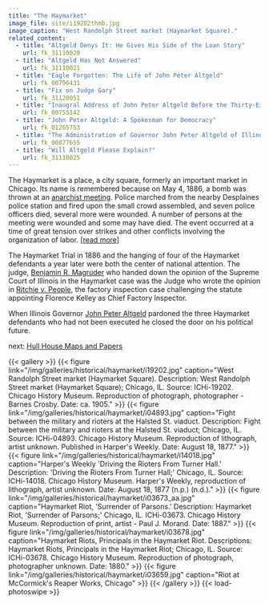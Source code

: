 ```yaml
---
title: "The Haymarket"
image_file: site/i19202thmb.jpg
image_caption: "West Randolph Street market (Haymarket Square)."
related_content:
  - title: "Altgeld Denys It: He Gives His Side of the Loan Story"
    url: fk_31110020
  - title: "Altgeld Has Not Answered"
    url: fk_31110021
  - title: "Eagle Forgotten: The Life of John Peter Altgeld"
    url: fk_00796431
  - title: "Fix on Judge Gary"
    url: fk_31120051
  - title: "Inaugral Address of John Peter Altgeld Before the Thirty-Eighth General Assembly, january 10, 1893"
    url: fk_00755142
  - title: "John Peter Altgeld: A Spokesman for Democracy"
    url: fk_01265753
  - title: "The Administration of Governor John Peter Altgeld of Illinois 1893-1897"
    url: fk_00877655
  - title: "Will Altgeld Please Explain?"
    url: fk_31110025
---
```


The Haymarket is a place, a city square, formerly an important market in Chicago. Its name is remembered because on May 4, 1886, a bomb was thrown at an [anarchist meeting](/context/movements/haymarket/). Police marched from the nearby Desplaines police station and fired upon the small crowd assembled, and seven police officers died, several more were wounded. A number of persons at the meeting were wounded and some may have died. The event occurred at a time of great tension over strikes and other conflicts involving the organization of labor. [[read more]](http://www.encyclopedia.chicagohistory.org/pages/571.html)

The Haymarket Trial in 1886 and the hanging of four of the Haymarket defendants a year later were both the center of national attention. The judge, [Benjamin R. Magruder](/legal/judges/benjamindrakemagruder) who handed down the opinion of the Supreme Court of Illinois in the Haymarket case was the Judge who wrote the opinion in [Ritchie v. People](/legal/court), the factory inspection case challenging the statute appointing Florence Kelley as Chief Factory Inspector.

When Illinois Governor [John Peter Altgeld](/historical/altgeld) pardoned the three Haymarket defendants who had not been executed he closed the door on his political future.


next:  [Hull House Maps and Papers](/historical/hullhouse/)

{{< gallery >}}
  {{< figure link="/img/galleries/historical/haymarket/i19202.jpg" caption="West Randolph Street market (Haymarket Square). Description: West Randolph Street market (Haymarket Square); Chicago, IL. Source: ICHi-19202. Chicago History Museum. Reproduction of photograph, photographer - Barnes Crosby. Date: ca. 1905." >}}
  {{< figure link="/img/galleries/historical/haymarket/i04893.jpg" caption="Fight between the military and rioters at the Halsted St. viaduct. Description: Fight between the military and rioters at the Halsted St. viaduct; Chicago, IL. Source: ICHi-04893. Chicago History Museum. Reproduction of lithograph, artist unknown. Published in Harper's Weekly. Date: August 18, 1877." >}}
  {{< figure link="/img/galleries/historical/haymarket/i14018.jpg" caption="Harper's Weekly 'Driving the Rioters From Turner Hall.' Description: 'Driving the Rioters From Turner Hall;' Chicago, IL. Source: ICHi-14018. Chicago History Museum. Harper's Weekly, reproduction of lithograph, artist unknown. Date: August 18, 1877 (n.p.) (n.d.)." >}}
  {{< figure link="/img/galleries/historical/haymarket/i03673_aa.jpg" caption="Haymarket Riot, 'Surrender of Parsons.' Description: Haymarket Riot, 'Surrender of Parsons;' Chicago, IL. ICHi-03673. Chicago History Museum. Reproduction of print, artist - Paul J. Morand. Date: 1887." >}}
  {{< figure link="/img/galleries/historical/haymarket/i03678.jpg" caption="Haymarket Riots, Principals in the Haymarket Riot. Descriptions: Haymarket Riots, Principals in the Haymarket Riot; Chicago, IL. Source: ICHi-03678. Chicago History Museum. Reproduction of photograph, photographer unknown. Date: 1880." >}}
  {{< figure link="/img/galleries/historical/haymarket/i03659.jpg" caption="Riot at McCormick's Reaper Works, Chicago" >}}
{{< /gallery >}} {{< load-photoswipe >}}
